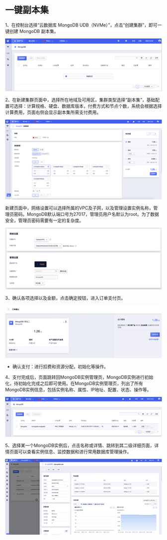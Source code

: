 # 一键副本集

1、在控制台选择“云数据库 MongoDB UDB（NVMe）”，点击“创建集群”，即可一键创建 MongoDB 副本集。

![image](/images/quick/createentry.png)

2、在新建集群页面中，选择所在地域及可用区，集群类型选择“副本集”，基础配置可选择：计算规格、硬盘、数据库版本，付费方式和节点个数，系统会根据选择计算费用，页面右侧会显示副本集所需支付费用。

![image](/images/quick/createbasic.png)

新建页面中，网络设置可以选择所属的VPC及子网，以及管理设置实例名称，管理员密码。MongoDB默认端口号为27017，管理员用户名默认为root。为了数据安全，管理员密码需要有一定的复杂度。

![image](/images/quick/createnetwork.png)

3、确认各项选择以及金额，点击确定按钮，进入订单支付页。

![image](/images/quick/createorder.png)

  - 确认支付：进行扣费和资源分配，初始化等操作。

4、支付完成后，页面跳转回MongoDB实例管理页，MongoDB实例进行初始化，待初始化完成之后即可使用。在MongoDB实例管理页，列出了所有MongoDB实例信息，包括实例名称、属性、IP地址、配置、状态、操作等。

![image](/images/quick/list.png)

5、选择某一个MongoDB实例后，点击名称或详情、跳转到其二级详细页面，详情页面可以查看实例信息、监控数据和进行常用数据库管理操作。

![image](/images/quick/repdetail.png)
